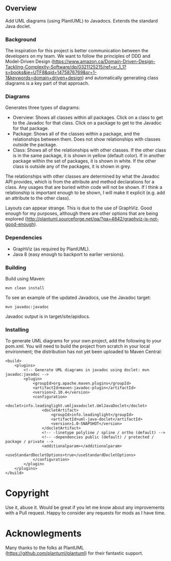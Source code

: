 ## Overview ##

Add UML diagrams (using PlantUML) to Javadocs. Extends the standard Java doclet.

### Background ###

The inspiration for this project is better communication between the developers on my team. We want to 
follow the principles of DDD and Model-Driven Design 
(https://www.amazon.ca/Domain-Driven-Design-Tackling-Complexity-Software/dp/0321125215/ref=sr_1_1?s=books&ie=UTF8&qid=1475876769&sr=1-1&keywords=domain+driven+design) 
and automatically generating class diagrams is a key part of that approach.

### Diagrams ###

Generates three types of diagrams:

- Overview: Shows all classes within all packages. Click on a class to get to the Javadoc for that class.
Click on a package to get to the Javadoc for that package.
- Package: Shows all of the classes within a package, and the relationships between them. Does not
show relationships with classes outside the package.
- Class: Shows all of the relationships with other classes. If the other class is in the same package,
it is shown in yellow (default color). If in another package within the set of packages, it is shown
in white. If the other class is outside any of the packages, it is shown in grey.

The relationships with other classes are determined by what the Javadoc API provides, which is from the
attribute and method declarations for a class. Any usages that are buried within code will not be shown.
If I think a relationship is important enough to be shown, I will make it explicit (e.g. add an attribute
to the other class). 

Layouts can appear strange. This is due to the use of GraphViz. Good enough for my purposes, although
there are other options that are being explored (http://plantuml.sourceforge.net/qa/?qa=4842/graphviz-is-not-good-enough).

### Dependencies ###

- GraphViz (as required by PlantUML).
- Java 8 (easy enough to backport to earlier versions).

### Building ###

Build using Maven:

    mvn clean install

To see an example of the updated Javadocs, use the Javadoc target:

    mvn javadoc:javadoc

Javadoc output is in target/site/apidocs.

### Installing ###

To generate UML diagrams for your own project, add the following to your pom.xml. You will need to build
the project from scratch in your local environment; the distribution has not yet been uploaded to
Maven Central:

    <build>
        <plugins>
            <!-- Generate UML diagrams in javadoc using doclet: mvn javadoc:javadoc -->
            <plugin>
                <groupId>org.apache.maven.plugins</groupId>
                <artifactId>maven-javadoc-plugin</artifactId>
                <version>2.10.4</version>
                <configuration>
                    <doclet>info.leadinglight.umljavadoclet.UmlJavaDoclet</doclet>
                    <docletArtifact>
                        <groupId>info.leadinglight</groupId>
                        <artifactId>uml-java-doclet</artifactId>
                        <version>1.0-SNAPSHOT</version>
                    </docletArtifact>
                    <!-- -linetype polyline / spline / ortho (default) -->
                    <!-- -dependencies public (default) / protected / package / private -->
                    <additionalparam></additionalparam>
                    <useStandardDocletOptions>true</useStandardDocletOptions>
                </configuration>
            </plugin>
        </plugins>
    </build>

# Copyright #

Use it, abuse it. Would be great if you let me know about any improvements with a Pull request.
Happy to consider any requests for mods as I have time. 

# Acknowlegments #

Many thanks to the folks at PlantUML (https://github.com/plantuml/plantuml) for their
fantastic support.
